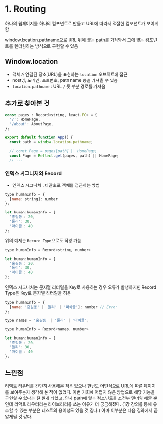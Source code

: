 # 1. Routing

하나의 웹페이지를 하나의 컴포넌트로 만들고 URL에 따라서 적절한 컴포넌트가 보이게 함

window.location.pathname으로 URL 뒤에 붙는 path를 가져와서 그에 맞는 컴포넌트를 렌더링하는 방식으로 구현할 수 있음

## Window.location

- 객체가 연결된 장소(URL)을 표현하는 `location` 오브젝트에 접근
- host명, 도메인, 포트번호, path name 등을 가져올 수 있음
- `location.pathname` : URL `/` 뒷 부분 경로를 가져옴

## 추가로 찾아본 것

```js
const pages : Record<string, React.FC> = {
  '/': HomePage,
  '/about': AboutPage,
};

export default function App() {
  const path = window.location.pathname;

  // const Page = pages[path] || HomePage;
  const Page = Reflect.get(pages, path) || HomePage;
  // ...
```

### 인덱스 시그니처와 Record

- 인덱스 시그니처 : 대괄호로 객체를 접근하는 방법

``` js
type humanInfo = {
  [name: string]: number
};

let human:humanInfo = {
  '홍길동': 20,
  '둘리': 30,
  '마이콜': 40
};
```

위의 예제는 `Record Type`으로도 작성 가능

```js
type humanInfo = Record<string, number>

let human:humanInfo = {
  '홍길동': 20,
  '둘리': 30,
  '마이콜': 40
};
```

인덱스 시그니처는 문자열 리터럴을 Key로 사용하는 경우 오류가 발생하지만 Record Type은 Key로 문자열 리터럴을 허용

```js
type humanInfo = {
  [name: '홍길동' | '둘리' | '마이콜']: number // Error
};

type names = '홍길동' | '둘리' | '마이콜';

type humanInfo = Record<names, number>

let human:humanInfo = {
  '홍길동': 20,
  '둘리': 30,
  '마이콜': 40
};
```

## 느낀점

리액트 라우터를 간단히 사용해본 적은 있으나 한번도 어떤식으로 URL에 따른 페이지를 보여주는지 생각해 본 적이 없었다. 이번 기회에 어렵지 않은 방법으로 해당 기능을 구현할 수 있다는 걸 알게 되었고, 단지 path에 맞는 컴포넌트를 조건부 렌더링 해줄 뿐인데 리액트 라우터라는 라이브러리를 쓰는 이유가 더 궁금해졌다. (1강 강의를 통해 유추할 수 있는 부분은 테스트의 용이성도 있을 것 같다.) 아마 이부분은 다음 강의에서 곧 알게될 것 같다.
